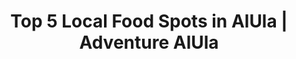 ---
layout: listicle
title: Top 5 Local Food Spots in AlUla | Adventure AlUla
article-title: Top 5 Local Food Spots in AlUla
categories:
  - culture
description: The secret is out on these local spots, but the queues speak for themselves. Don’t be surprised when you’re too late for the lamb or you’re seated on the ground, Saudi style.
featured_image: https://images.unsplash.com/photo-1603496987674-79600a000f55?w=900&auto=format&fit=crop&q=60&ixlib=rb-4.0.3&ixid=M3wxMjA3fDB8MHxzZWFyY2h8Mnx8bWFuZGl8ZW58MHx8MHx8fDA%3D
alt:
screen-height: 60%
image-placement: left
image-horizontal-focal-point: center
image-vertical-focal-point: center
text-placement: center
heading: Top 5 Local Food Spots in AlUla
info-loop:
  - text: 
  - text: 
  - text:
button-1-link:
button-1-text: 
button-2-link: 
button-2-text: 

# LIST 1
list-1-image: https://images.unsplash.com/photo-1603496987674-79600a000f55?w=900&auto=format&fit=crop&q=60&ixlib=rb-4.0.3&ixid=M3wxMjA3fDB8MHxzZWFyY2h8Mnx8bWFuZGl8ZW58MHx8MHx8fDA%3D
list-1-alt: Traditional chicken mandi, considered one of Saudi's national dishes consisting of slow-cooked meat and rice
list-1-subtitle: Traditional chicken mandi
list-1-image-placement: right
list-1-image-horizontal-focal-point: center
list-1-image-vertical-focal-point: center
list-1-text-alignment: center
list-1-section-heading: 
list-1-text-placement: center
list-1-text-block-heading: AlUla Heritage Restaurant & Kitchens
list-1-description-1: Shaped like a castle, this unmistakable restaurant at the main roundabout into town has hands-down the best mandi in town. Order nafar laham for a taste of slow-cooked wild goat or a traditional half a chicken. Different sides of veggie options are available too – but go before 3pm if you want to try the goat.
list-1-description-2: 
list-1-description-3: 
list-1-button-1-link: https://maps.app.goo.gl/tnL2bY3PWcCsVvA67 
list-1-button-1-text: Directions
list-1-button-2-link: 
list-1-button-2-text: 

# LIST 2
list-2-image: https://images.unsplash.com/photo-1562754995-606360ed0420?w=900&auto=format&fit=crop&q=60&ixlib=rb-4.0.3&ixid=M3wxMjA3fDB8MHxzZWFyY2h8N3x8c2F1ZGklMjBmb29kfGVufDB8fDB8fHww
list-2-alt: Bubbling clay pots of rich, delicious lentils, meat and cheesy goodness are accompanied by swathes of crispy bread for dunking
list-2-subtitle: Traditional Yemeni dishes
list-2-image-placement: left
list-2-image-horizontal-focal-point: center
list-2-image-vertical-focal-point: center
list-2-text-alignment: center
list-2-section-heading: 
list-2-text-placement: center
list-2-text-block-heading: Yemeni Taste
list-2-description-1: Bubbling clay pots of rich, delicious lentils, meat and cheesy goodness are accompanied by swathes of crispy bread for dunking. This place is a certified greasy-spoon, but you’re meant to eat with your hands. No fuss, no muss, bring a group for sharing. Easily ranked the best spot for vegetarians. 
list-2-description-2: 
list-2-description-3: 
list-2-button-1-link: https://maps.app.goo.gl/w6paKo2kcGMjpMiQ9
list-2-button-1-text: Directions
list-2-button-2-link: 
list-2-button-2-text: 

# LIST 3
list-3-image: https://images.unsplash.com/photo-1530469912745-a215c6b256ea?w=900&auto=format&fit=crop&q=60&ixlib=rb-4.0.3&ixid=M3wxMjA3fDB8MHxzZWFyY2h8Mnx8c2hhd2FybWF8ZW58MHx8MHx8fDA%3D
list-3-alt: Juicy cone of spit roasted chicken shawarma
list-3-subtitle: Chicken shawarma
list-3-image-placement: right
list-3-image-horizontal-focal-point: center
list-3-image-vertical-focal-point: center
list-3-text-alignment: center
list-3-section-heading: 
list-3-text-placement: center
list-3-text-block-heading: Raghef AlReefi
list-3-description-1: Best falafel and shawarma in town – and we’ve tried them all. Once the falafel is finished for the day, that’s it, so don’t wait for the craving to hit. Get the shawarma in their saj bread, or fettah shawarma if you want a plate with rice.
list-3-description-2: 
list-3-description-3: 
list-3-button-1-link: https://maps.app.goo.gl/3LeFv6doYn5yNN8m8
list-3-button-1-text: Directions
list-3-button-2-link: 
list-3-button-2-text: 

# LIST 4
list-4-image: https://images.unsplash.com/photo-1505253758473-96b7015fcd40?w=900&auto=format&fit=crop&q=60&ixlib=rb-4.0.3&ixid=M3wxMjA3fDB8MHxzZWFyY2h8NHx8YmVuZ2FsaSUyMGZvb2R8ZW58MHx8MHx8fDA%3D
list-4-alt: A Heaping plate of spicy Bengali meat, rice and chapati
list-4-subtitle: Bengali meat, rice and chapati
list-4-image-placement: left
list-4-image-horizontal-focal-point: center
list-4-image-vertical-focal-point: center
list-4-text-alignment: center
list-4-section-heading: 
list-4-text-placement: center
list-4-text-block-heading: Bengali 
list-4-description-1: With a large Bengali population in AlUla, you’ve got to try their fare. Spicy meat, freshly prepared chapati and piping hot chai make for a flavorful and filling meal. In town there are two right next to each other, and you can’t go wrong with their one. Make sure to snack on some fried pakora while you’re waiting.
list-4-description-2: 
list-4-description-3: 
list-4-button-1-link: 
list-4-button-1-text: Directions
list-4-button-2-link: 
list-4-button-2-text: 

# LIST 5
list-5-image: https://images.unsplash.com/photo-1603496987674-79600a000f55?w=900&auto=format&fit=crop&q=60&ixlib=rb-4.0.3&ixid=M3wxMjA3fDB8MHxzZWFyY2h8Mnx8bWFuZGl8ZW58MHx8MHx8fDA%3D
list-5-alt: A large, round bread called tamees, typically found in Saudi. Usually soft and pillowy, slightly salty and perfect for sharing
list-5-subtitle: Tamees fresh out of the oven
list-5-image-placement: right
list-5-image-horizontal-focal-point: center
list-5-image-vertical-focal-point: center
list-5-text-alignment: center
list-5-section-heading: 
list-5-text-placement: center
list-5-text-block-heading: Tamees Bakery
list-5-description-1: Not really a restaurant, these bakeries are hidden in plain sight. Look for a small window to order from, usually found next to a ‘breakfast buffet’ serving fuul and falafel. The easiest one to find is located directly across from Aramex.
list-5-description-2: 
list-5-description-3: 
list-5-button-1-link: https://maps.app.goo.gl/hR8UVhtyFxhgL8rs5
list-5-button-1-text: Directions
list-5-button-2-link: 
list-5-button-2-text: 
---